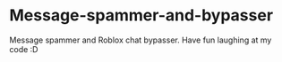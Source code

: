 # Message-spammer-and-bypasser
Message spammer and Roblox chat bypasser. Have fun laughing at my code :D
